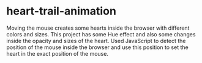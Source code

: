 # heart-trail-animation
Moving the mouse creates some hearts inside the browser with different colors and sizes. 
This project has some Hue effect and also some changes inside the opacity and sizes of the heart. 
Used JavaScript to detect the position of the mouse inside the browser and use this position to set the heart in the exact position of the mouse.
